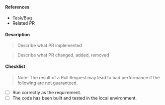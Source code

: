 #### References
- Task/Bug []()
- Related PR []()

#### Description
> Describe what PR implemented

> Describe what PR changed, added, removed 

#### Checklist
> Note: The result of a Pull Request may lead to bad performance if the following are not guaranteed.

- [ ] Run correctly as the requirement.
- [ ] The code has been built and tested in the local environment.